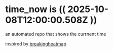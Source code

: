 # time_now is (( 2025-10-08T12:00:00.508Z ))

an automated repo that shows the currnent time

inspired by [breakingheatmap](https://github.com/breakingheatmap/breakingheatmap)